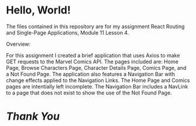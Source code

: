 # **Hello, World!**

The files contained in this repository are for my assignment React Routing and Single-Page Applications, Module 11 Lesson 4.


Overview:

For this assignment I created a brief application that uses Axios to make GET requests to the Marvel Comics API. The pages included are: Home 
Page, Browse Characters Page, Character Details Page, Comics Page, and a Not Found Page. The application also features a Navigation Bar with 
change effects applied to the Navigation Links. The Home Page and Comics pages are intentially left incomplete. The Navigation Bar includes a 
NavLink to a page that does not exist to show the use of the Not Found Page.


# *Thank You*